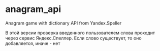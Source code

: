 # anagram_api
Anagram game with dictionary API from Yandex.Speller


В этой версии проверка введенного пользователем слова проходит через сервис Яндекс.Спеллер. Если слово существует, то оно добавляется, иначе - нет
